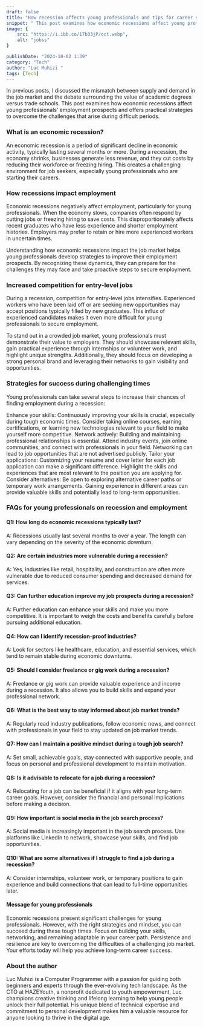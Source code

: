 ```yaml
---
draft: false
title: "How recession affects young professionals and tips for career success"
snippet: " This post examines how economic recessions affect young professionals’ employment prospects and offers practical strategies to overcome the challenges that arise during difficult periods."
image: {
    src: "https://i.ibb.co/17b33jP/oct.webp",
    alt: "jobss"
}

publishDate: "2024-10-02 1:39"
category: "Tech"
author: "Luc Muhizi "
tags: [Tech]
---
```


In previous posts, I discussed the mismatch between supply and demand in the job market and the debate surrounding the value of academic degrees versus trade schools. This post examines how economic recessions affect young professionals’ employment prospects and offers practical strategies to overcome the challenges that arise during difficult periods.

### What is an economic recession?
An economic recession is a period of significant decline in economic activity, typically lasting several months or more. During a recession, the economy shrinks, businesses generate less revenue, and they cut costs by reducing their workforce or freezing hiring. This creates a challenging environment for job seekers, especially young professionals who are starting their careers.

### How recessions impact employment
Economic recessions negatively affect employment, particularly for young professionals. When the economy slows, companies often respond by cutting jobs or freezing hiring to save costs. This disproportionately affects recent graduates who have less experience and shorter employment histories. Employers may prefer to retain or hire more experienced workers in uncertain times.

Understanding how economic recessions impact the job market helps young professionals develop strategies to improve their employment prospects. By recognizing these dynamics, they can prepare for the challenges they may face and take proactive steps to secure employment.

### Increased competition for entry-level jobs
During a recession, competition for entry-level jobs intensifies. Experienced workers who have been laid off or are seeking new opportunities may accept positions typically filled by new graduates. This influx of experienced candidates makes it even more difficult for young professionals to secure employment.

To stand out in a crowded job market, young professionals must demonstrate their value to employers. They should showcase relevant skills, gain practical experience through internships or volunteer work, and highlight unique strengths. Additionally, they should focus on developing a strong personal brand and leveraging their networks to gain visibility and opportunities.

### Strategies for success during challenging times
Young professionals can take several steps to increase their chances of finding employment during a recession:

Enhance your skills: Continuously improving your skills is crucial, especially during tough economic times. Consider taking online courses, earning certifications, or learning new technologies relevant to your field to make yourself more competitive.
Network actively: Building and maintaining professional relationships is essential. Attend industry events, join online communities, and connect with professionals in your field. Networking can lead to job opportunities that are not advertised publicly.
Tailor your applications: Customizing your resume and cover letter for each job application can make a significant difference. Highlight the skills and experiences that are most relevant to the position you are applying for.
Consider alternatives: Be open to exploring alternative career paths or temporary work arrangements. Gaining experience in different areas can provide valuable skills and potentially lead to long-term opportunities.

### FAQs for young professionals on recession and employment
#### Q1: How long do economic recessions typically last?

A: Recessions usually last several months to over a year. The length can vary depending on the severity of the economic downturn.

#### Q2: Are certain industries more vulnerable during a recession?

A: Yes, industries like retail, hospitality, and construction are often more vulnerable due to reduced consumer spending and decreased demand for services.

#### Q3: Can further education improve my job prospects during a recession?

A: Further education can enhance your skills and make you more competitive. It is important to weigh the costs and benefits carefully before pursuing additional education.

#### Q4: How can I identify recession-proof industries?

A: Look for sectors like healthcare, education, and essential services, which tend to remain stable during economic downturns.

#### Q5: Should I consider freelance or gig work during a recession?

A: Freelance or gig work can provide valuable experience and income during a recession. It also allows you to build skills and expand your professional network.

#### Q6: What is the best way to stay informed about job market trends?

A: Regularly read industry publications, follow economic news, and connect with professionals in your field to stay updated on job market trends.

#### Q7: How can I maintain a positive mindset during a tough job search?

A: Set small, achievable goals, stay connected with supportive people, and focus on personal and professional development to maintain motivation.

#### Q8: Is it advisable to relocate for a job during a recession?

A: Relocating for a job can be beneficial if it aligns with your long-term career goals. However, consider the financial and personal implications before making a decision.

#### Q9: How important is social media in the job search process?

A: Social media is increasingly important in the job search process. Use platforms like LinkedIn to network, showcase your skills, and find job opportunities.

#### Q10: What are some alternatives if I struggle to find a job during a recession?

A: Consider internships, volunteer work, or temporary positions to gain experience and build connections that can lead to full-time opportunities later.

#### Message for young professionals
Economic recessions present significant challenges for young professionals. However, with the right strategies and mindset, you can succeed during these tough times. Focus on building your skills, networking, and remaining adaptable in your career path. Persistence and resilience are key to overcoming the difficulties of a challenging job market. Your efforts today will help you achieve long-term career success.

### About the author
Luc Muhizi is a Computer Programmer with a passion for guiding both beginners and experts through the ever-evolving tech landscape. As the CTO at HAZEYouth, a nonprofit dedicated to youth empowerment, Luc champions creative thinking and lifelong learning to help young people unlock their full potential. His unique blend of technical expertise and commitment to personal development makes him a valuable resource for anyone looking to thrive in the digital age.